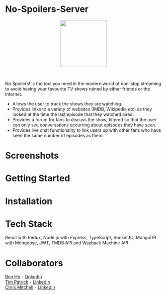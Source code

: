 # No-Spoilers-Server
<p align="center">
<img src="https://user-images.githubusercontent.com/95320590/161523291-bbf17c3f-04ae-4536-a0bd-dd713003accd.png" width="150" align="center">
</p>
<br>

No Spoilers! is the tool you need in the modern world of non-stop streaming to avoid having your favourite TV shows ruined by either friends or the Internet. 
* Allows the user to track the shows they are watching.
* Provides links to a variety of websites (IMDB, Wikipedia etc) as they looked at the time the last episode that they watched aired. 
* Provides a forum for fans to discuss the show, filtered so that the user can only see conversations occurring about episodes they have seen.
* Provides live chat functionality to link users up with other fans who have seen the same number of episodes as them. 

# Screenshots

# Getting Started

# Installation

# Tech Stack
React with Redux, Node.js with Express, TypeScript, Socket.IO, MongoDB with Mongoose, JWT, TMDB API and Wayback Machine API.

# Collaborators

[Ben Ho](https://github.com/bennyhch) - [LinkedIn](https://www.linkedin.com/in/ho-ben/) <br>
[Tim Patrick](https://github.com/t-patrick) - [LinkedIn](https://www.linkedin.com/in/tim-patrick-dev/) <br>
[Chris Mitchell](https://github.com/Chris-Mitchell90) - [LinkedIn](https://www.linkedin.com/in/chris-mitchell-software-engineer/) <br>

